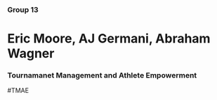 ### Group 13
# Eric Moore, AJ Germani, Abraham Wagner

### Tournamanet Management and Athlete Empowerment
#TMAE
